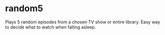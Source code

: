 random5
=======

Plays 5 random episodes from a chosen TV show or entire library. Easy way to decide what to watch when falling asleep.